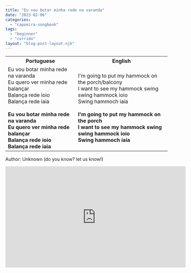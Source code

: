 ```yaml
---
title: "Eu vou botar minha rede na varanda"
date: "2023-02-06"
categories: 
  - "capoeira-songbook"
tags: 
  - "beginner"
  - "corrido"
layout: "blog-post-layout.njk"
---
```


<table class="capoeira-table">
    <tr class="header-row">
        <th>Portuguese</th>
        <th>English</th>
    </tr>
    <tr>
        <td>Eu vou botar minha rede na varanda<br>
        Eu quero ver minha rede balançar<br>
        Balança rede ioio<br>
        Balança rede iaia<br>
        <br>
        <strong>Eu vou botar minha rede na varanda</strong><br>
        <strong>Eu quero ver minha rede balançar</strong><br>
        <strong>Balança rede ioio</strong><br>
        <strong>Balança rede iaia</strong></td>
        <td>I'm going to put my hammock on the porch/balcony<br>
        I want to see my hammock swing<br>
        swing hammock ioio<br>
        Swing hammoch iaia<br>
        <br>
        <strong>I'm going to put my hammock on the porch</strong><br>
        <strong>I want to see my hammock swing</strong><br>
        <strong>swing hammock ioio</strong><br>
        <strong>Swing hammoch iaia</strong></td>
    </tr>
</table>

<figcaption>

Author: Unknown (do you know? let us know!)

</figcaption>

<iframe width="560" height="315" src="https://www.youtube.com/embed/GThkIPPGB7Y" title="YouTube video player" frameborder="0" allow="accelerometer; autoplay; clipboard-write; encrypted-media; gyroscope; picture-in-picture" allowfullscreen></iframe>